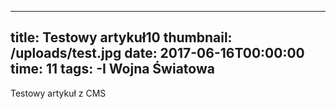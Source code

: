 ---
  title: Testowy artykuł10
  thumbnail: /uploads/test.jpg
  date: 2017-06-16T00:00:00
  time: 11
  tags:
	-I Wojna Światowa
  ---

  Testowy artykuł z CMS
  